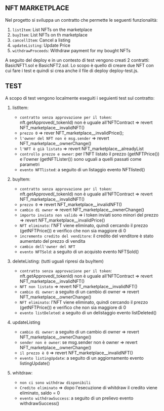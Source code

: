 ## NFT MARKETPLACE
Nel progetto si sviluppa un contratto che permette le seguenti funzionalità:
1. `listItem`: List NFTs on the marketplace
2. `buyItem`: List NFTs on th marketplace
3. `cancellItem`: Cancel a listing
4. `updateListing`: Update Price
5. `withdrawProceeds`: Withdraw payment for my bought NFTs

A seguito del deploy e in un contesto di test vengono creati 2 contratti: BasicNFT1.sol e BasicNFT2.sol. Lo scopo è quello di creare due NFT con cui fare i test e quindi si crea anche il file di deploy deploy-test.js.

## TEST
A scopo di test vengono localmente eseguiti i seguienti test sul contratto:
1. listItem:
	- `contratto senza approvazione per il token`: nft.getApproved(_tokenId) non è uguale all'NFTContract => revert NFT_marketplace__invalidNFT()
	- `prezzo 0` => rever NFT_marketplace__invalidPrice();
	- `l'owner del NFT non è msg.sender` => revert NFT_marketplace__ownerChange()
	- `l'NFT è già listato` => revert NFT_marketplace__alreadyList
	- `controllo prezzo e owner`: per l'NFT listato il prezzo (getNFTPrice()) e l'owner (getNFTLister()) sono uguali a quelli passati come parametri
	- `evento NFTlisted`: a seguito di un listaggio evento NFTlisted()	
	
2. buyItem:
	- `contratto senza approvazione per il token`: nft.getApproved(_tokenId) non è uguale all'NFTContract => revert NFT_marketplace__invalidNFT()
  	- `prezzo 0` => revert NFT_marketplace__invalidNFT()
	- `cambio di owner` => revert NFT_marketplace__ownerChange()
	- `importo inviato non valido` => i token inviati sono minori del prezzo => revert NFT_marketplace__invalidPrice()
	- `NFT eliminato`: l'NFT viene eliminato, quindi cercando il prezzo (getNFTPrice()) e verifico che non sia maggiore di 0
	- `incremento credito del venditore`: il credito del venditore è stato aumentato del prezzo di vendita
	- `cambio dell'owner del NFT` 
	- `evento NFTSold`: a seguito di un acquisto evento NFTSold()


3. deleteListing: (tutti uguali ripresi da buyItem)
	- `contratto senza approvazione per il token`: nft.getApproved(_tokenId) non è uguale all'NFTContract => revert NFT_marketplace__invalidNFT()
	- `NFT non listato` => revert NFT_marketplace__invalidNFT()
	- `cambio di owner`: a seguito di un cambio di owner => revert NFT_marketplace__ownerChange()
	- `NFT eliminato`: l'NFT viene eliminato, quindi cercando il prezzo (getNFTPrice()) e verifico che non sia maggiore di 0
	- `evento listDeleted`: a seguito di un delistaggio evento listDeleted()


4. updateListing
	- `cambio di owner`: a seguito di un cambio di owner => revert NFT_marketplace__ownerChange()
	- `sender non è owner`: se msg.sender non è owner => revert NFT_marketplace__ownerChange()
	- `il prezzo è 0` => revert NFT_marketplace__invalidNFT()
	- `evento listingUpdate`: a seguito di un aggiornamento evento listingUpdate()
	
5. whitdraw:
	- `non ci sono withdraw disponibili`
	- `Credito eliminato` => dopo l'esecuzione di whitdraw il credito viene eliminato, saldo = 0
	- `evento withdrawSuccess`: a seguito di un prelievo evento withdrawSuccess()
